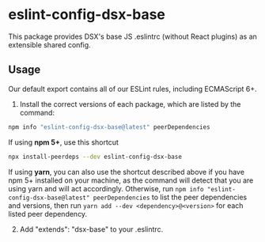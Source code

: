 # eslint-config-dsx-base

This package provides DSX's base JS .eslintrc (without React plugins) as an extensible shared config.

## Usage

Our default export contains all of our ESLint rules, including ECMAScript 6+.

1. Install the correct versions of each package, which are listed by the command:

  ```sh
  npm info "eslint-config-dsx-base@latest" peerDependencies
  ```

  If using **npm 5+**, use this shortcut

  ```sh
  npx install-peerdeps --dev eslint-config-dsx-base
  ```

  If using **yarn**, you can also use the shortcut described above if you have npm 5+ installed on your machine, as the command will detect that you are using yarn and will act accordingly.
  Otherwise, run `npm info "eslint-config-dsx-base@latest" peerDependencies` to list the peer dependencies and versions, then run `yarn add --dev <dependency>@<version>` for each listed peer dependency.

2. Add "extends": "dsx-base" to your .eslintrc.
